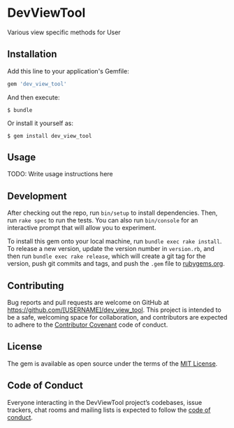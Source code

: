 # DevViewTool

Various view specific methods for User

## Installation

Add this line to your application's Gemfile:

```ruby
gem 'dev_view_tool'
```

And then execute:

    $ bundle

Or install it yourself as:

    $ gem install dev_view_tool

## Usage

TODO: Write usage instructions here

## Development

After checking out the repo, run `bin/setup` to install dependencies. Then, run `rake spec` to run the tests. You can also run `bin/console` for an interactive prompt that will allow you to experiment.

To install this gem onto your local machine, run `bundle exec rake install`. To release a new version, update the version number in `version.rb`, and then run `bundle exec rake release`, which will create a git tag for the version, push git commits and tags, and push the `.gem` file to [rubygems.org](https://rubygems.org).

## Contributing

Bug reports and pull requests are welcome on GitHub at https://github.com/[USERNAME]/dev_view_tool. This project is intended to be a safe, welcoming space for collaboration, and contributors are expected to adhere to the [Contributor Covenant](http://contributor-covenant.org) code of conduct.

## License

The gem is available as open source under the terms of the [MIT License](http://opensource.org/licenses/MIT).

## Code of Conduct

Everyone interacting in the DevViewTool project’s codebases, issue trackers, chat rooms and mailing lists is expected to follow the [code of conduct](https://github.com/[USERNAME]/dev_view_tool/blob/master/CODE_OF_CONDUCT.md).
